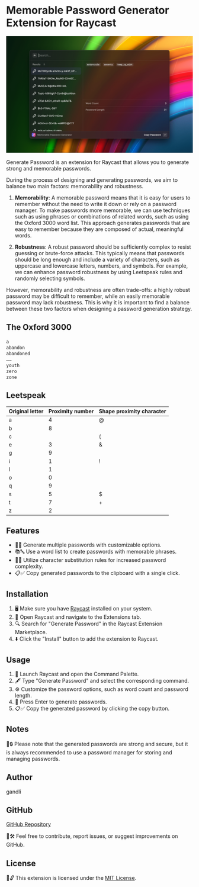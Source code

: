 # Memorable Password Generator Extension for Raycast

![screenshot](./metadata/memorable-generate-password-1.png)

Generate Password is an extension for Raycast that allows you to generate strong and memorable passwords.

During the process of designing and generating passwords, we aim to balance two main factors: memorability and robustness.

1. **Memorability**: A memorable password means that it is easy for users to remember without the need to write it down or rely on a password manager. To make passwords more memorable, we can use techniques such as using phrases or combinations of related words, such as using the Oxford 3000 word list. This approach generates passwords that are easy to remember because they are composed of actual, meaningful words.

2. **Robustness**: A robust password should be sufficiently complex to resist guessing or brute-force attacks. This typically means that passwords should be long enough and include a variety of characters, such as uppercase and lowercase letters, numbers, and symbols. For example, we can enhance password robustness by using Leetspeak rules and randomly selecting symbols.

However, memorability and robustness are often trade-offs: a highly robust password may be difficult to remember, while an easily memorable password may lack robustness. This is why it is important to find a balance between these two factors when designing a password generation strategy.

## The Oxford 3000

```
a
abandon
abandoned
……
youth
zero
zone
```

## Leetspeak

Original letter | Proximity number | Shape proximity character
---------|----------|----------
a        | 4        | @
b        | 8        |
c        |          | (
e        | 3        | &
g        | 9        | 
i        | 1        | !
l        | 1        | |
o        | 0        |
q        | 9        |
s        | 5        | $
t        | 7        | +
z        | 2        | 

## Features

- 🔄🔢 Generate multiple passwords with customizable options.
- 📚🔤 Use a word list to create passwords with memorable phrases.
- 🔄✨ Utilize character substitution rules for increased password complexity.
- 📋✅ Copy generated passwords to the clipboard with a single click.

## Installation

1. 🖥️ Make sure you have [Raycast](https://www.raycast.com) installed on your system.
2. 📂 Open Raycast and navigate to the Extensions tab.
3. 🔍 Search for "Generate Password" in the Raycast Extension Marketplace.
4. ⬇️ Click the "Install" button to add the extension to Raycast.

## Usage

1. 🚀 Launch Raycast and open the Command Palette.
2. 🖋️ Type "Generate Password" and select the corresponding command.
3. ⚙️ Customize the password options, such as word count and password length.
4. 🔑 Press Enter to generate passwords.
5. 📋✅ Copy the generated password by clicking the copy button.

## Notes

📝🔒 Please note that the generated passwords are strong and secure, but it is always recommended to use a password manager for storing and managing passwords.

## Author

gandli

## GitHub

[GitHub Repository](https://github.com/gandli/generate-password-raycast-extension)

🐞🛠️ Feel free to contribute, report issues, or suggest improvements on GitHub.

## License

📜🔓 This extension is licensed under the [MIT License](https://opensource.org/licenses/MIT).
